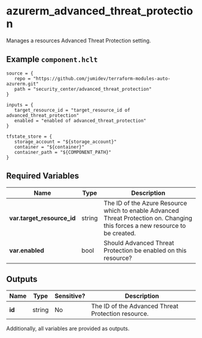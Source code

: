 # azurerm_advanced_threat_protection

Manages a resources Advanced Threat Protection setting.

## Example `component.hclt`

```hcl
source = {
   repo = "https://github.com/jumidev/terraform-modules-auto-azurerm.git" 
   path = "security_center/advanced_threat_protection" 
}

inputs = {
   target_resource_id = "target_resource_id of advanced_threat_protection" 
   enabled = "enabled of advanced_threat_protection" 
}

tfstate_store = {
   storage_account = "${storage_account}" 
   container = "${container}" 
   container_path = "${COMPONENT_PATH}" 
}

```

## Required Variables

| Name | Type |  Description |
| ---- | --------- |  ----------- |
| **var.target_resource_id** | string |  The ID of the Azure Resource which to enable Advanced Threat Protection on. Changing this forces a new resource to be created. | 
| **var.enabled** | bool |  Should Advanced Threat Protection be enabled on this resource? | 



## Outputs

| Name | Type | Sensitive? | Description |
| ---- | ---- | --------- | --------- |
| **id** | string | No  | The ID of the Advanced Threat Protection resource. | 

Additionally, all variables are provided as outputs.

